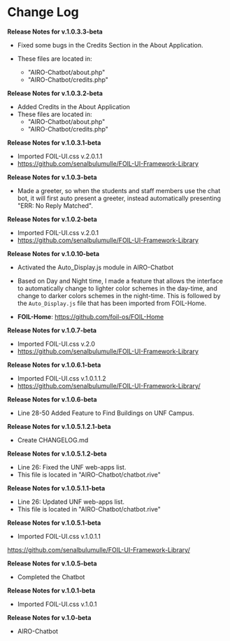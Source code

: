 # Change Log
**Release Notes for v.1.0.3.3-beta**
* Fixed some bugs in the Credits Section 
  in the About Application. 

* These files are located in: 
	* "AIRO-Chatbot/about.php"
	* "AIRO-Chatbot/credits.php"







**Release Notes for v.1.0.3.2-beta**
* Added Credits in the About Application
* These files are located in: 
	* "AIRO-Chatbot/about.php"
	* "AIRO-Chatbot/credits.php"

	




**Release Notes for v.1.0.3.1-beta**
* Imported FOIL-UI.css v.2.0.1.1
* https://github.com/senalbulumulle/FOIL-UI-Framework-Library




**Release Notes for v.1.0.3-beta**
* Made a greeter, so when the students and staff members use the chat bot, 
  it will first auto present a greeter, instead automatically 
  presenting  "ERR: No Reply Matched". 




**Release Notes for v.1.0.2-beta**
* Imported FOIL-UI.css v.2.0.1
* https://github.com/senalbulumulle/FOIL-UI-Framework-Library




**Release Notes for v.1.0.10-beta**

* Activated the Auto_Display.js module in AIRO-Chatbot

* Based on Day and Night time, I made a feature that allows the interface 
  to automatically change to lighter color schemes in the day-time, and 
  change to darker colors schemes in the night-time. This is followed 
  by the ```Auto_Display.js```  file that has been imported from 
  FOIL-Home.

* **FOIL-Home**: https://github.com/foil-os/FOIL-Home




**Release Notes for v.1.0.7-beta**
* Imported FOIL-UI.css v.2.0
* https://github.com/senalbulumulle/FOIL-UI-Framework-Library




**Release Notes for v.1.0.6.1-beta**
* Imported FOIL-UI.css v.1.0.1.1.2
* https://github.com/senalbulumulle/FOIL-UI-Framework-Library/





**Release Notes for v.1.0.6-beta** 
* Line 28-50 Added Feature to Find Buildings on UNF Campus.



**Release Notes for v.1.0.5.1.2.1-beta** 
* Create CHANGELOG.md



**Release Notes for v.1.0.5.1.2-beta**
* Line 26: Fixed the UNF web-apps list.
* This file is located in "AIRO-Chatbot/chatbot.rive"




**Release Notes for v.1.0.5.1.1-beta** 
* Line 26: Updated UNF web-apps list. 
* This file is located in "AIRO-Chatbot/chatbot.rive"



**Release Notes for v.1.0.5.1-beta** 
* Imported FOIL-UI.css v.1.0.1.1

https://github.com/senalbulumulle/FOIL-UI-Framework-Library/



**Release Notes for v.1.0.5-beta** 
* Completed the Chatbot


**Release Notes for v.1.0.1-beta** 
* Imported FOIL-UI.css v.1.0.1


**Release Notes for v.1.0-beta** 
* AIRO-Chatbot
